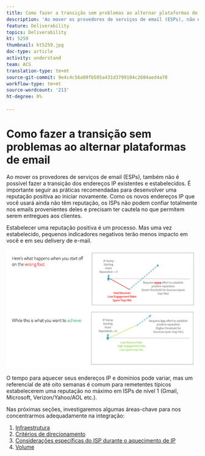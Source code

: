 ```yaml
---
title: Como fazer a transição sem problemas ao alternar plataformas de email.
description: 'Ao mover os provedores de serviços de email (ESPs), não é possível fazer a transição dos endereços IP existentes e estabelecidos. É importante seguir as práticas recomendadas para desenvolver uma reputação positiva ao iniciar novamente. '
feature: Deliverability
topics: Deliverability
kt: 5259
thumbnail: kt5259.jpg
doc-type: article
activity: understand
team: ACS
translation-type: tm+mt
source-git-commit: 9e4c4c56a09fb505a431d3799104c2684aed4a70
workflow-type: tm+mt
source-wordcount: '213'
ht-degree: 0%

---
```



# Como fazer a transição sem problemas ao alternar plataformas de email

Ao mover os provedores de serviços de email (ESPs), também não é possível fazer a transição dos endereços IP existentes e estabelecidos. É importante seguir as práticas recomendadas para desenvolver uma reputação positiva ao iniciar novamente. Como os novos endereços IP que você usará ainda não têm reputação, os ISPs não podem confiar totalmente nos emails provenientes deles e precisam ter cautela no que permitem serem entregues aos clientes.

Estabelecer uma reputação positiva é um processo. Mas uma vez estabelecido, pequenos indicadores negativos terão menos impacto em você e em seu delivery de e-mail.

![Processo de transição](../assets/transition-process.png)

O tempo para aquecer seus endereços IP e domínios pode variar, mas um referencial de até oito semanas é comum para remetentes típicos estabelecerem uma reputação no máximo em ISPs de nível 1 (Gmail, Microsoft, Verizon/Yahoo/AOL etc.).

Nas próximas seções, investigaremos algumas áreas-chave para nos concentrarmos adequadamente na integração:

1. [Infraestrutura](/help/transition-process/infrastructure.md)
2. [Critérios de direcionamento](/help/transition-process/targeting-criteria.md)
3. [Considerações específicas do ISP durante o aquecimento de IP](/help/transition-process/isp-specific-considerations-during-ip-warming.md)
4. [Volume](/help/transition-process/volume.md)
